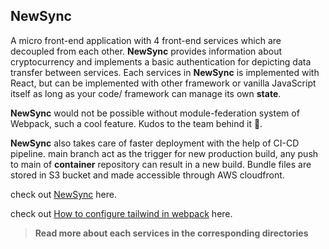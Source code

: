 ## NewSync

A micro front-end application with 4 front-end services which are decoupled from each other. **NewSync** provides information about cryptocurrency and implements a basic authentication for depicting data transfer between services. Each services in **NewSync** is implemented with React,  but can be implemented with other framework or vanilla JavaScript itself as long as your code/ framework  can manage its own  **state**.

**NewSync** would not be possible without module-federation system of Webpack, such a cool feature. Kudos to the team behind it 🥳.

**NewSync** also takes care of faster deployment with the help of CI-CD pipeline. main branch act as the trigger for new production build, any push to main of **container** repository can result in a new build. Bundle files are stored in S3 bucket and made accessible through AWS cloudfront.

check out [NewSync](https://d10zs3wtfmumcd.cloudfront.net/) here.

check out [How to configure tailwind in webpack](https://medium.com/@iamrahulrnair/how-i-configured-tailwind-in-webpack-for-my-micro-front-end-application-8f0412978bc5) here.


> **Read more about each services in the corresponding directories**
